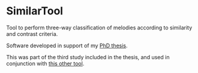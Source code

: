 SimilarTool
===========

Tool to perform three-way classification of melodies according to similarity and contrast criteria.

Software developed in support of my [PhD thesis](http://oro.open.ac.uk/45474/).

This was part of the third study included in the thesis, and used in conjunction with [this other tool](https://github.com/Morpheu5/ThirdStudy).
